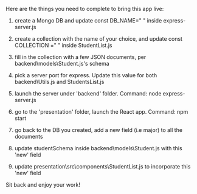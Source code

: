 Here are the things you need to complete to bring this app live:

1) create a Mongo DB and update const DB_NAME="   " inside express-server.js
2) create a collection with the name of your choice, and update const COLLECTION ="  " inside StudentList.js
3) fill in the collection with a few JSON documents, per backend\models\Student.js's schema
3) pick a server port for express. Update this value for both backend\Utils.js and StudentsList.js
4) launch the server under 'backend' folder. Command: node express-server.js
5) go to the 'presentation' folder, launch the React app. Command: npm start

6) go back to the DB you created, add a new field (i.e major) to all the documents
7) update studentSchema inside backend\models\Student.js with this 'new' field
8) update presentation\src\components\StudentList.js to incorporate this 'new' field

Sit back and enjoy your work!
